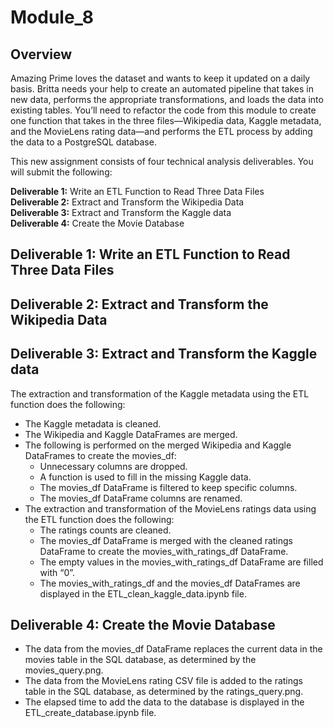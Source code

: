 # Module_8



## Overview
Amazing Prime loves the dataset and wants to keep it updated on a daily basis. Britta needs your help to create an automated pipeline that takes in new data, performs the appropriate transformations, and loads the data into existing tables. You’ll need to refactor the code from this module to create one function that takes in the three files—Wikipedia data, Kaggle metadata, and the MovieLens rating data—and performs the ETL process by adding the data to a PostgreSQL database.

This new assignment consists of four technical analysis deliverables. You will submit the following:

**Deliverable 1:** Write an ETL Function to Read Three Data Files<br>
**Deliverable 2:** Extract and Transform the Wikipedia Data<br>
**Deliverable 3:** Extract and Transform the Kaggle data<br>
**Deliverable 4:** Create the Movie Database<br>


## Deliverable 1: Write an ETL Function to Read Three Data Files
## Deliverable 2: Extract and Transform the Wikipedia Data
## Deliverable 3: Extract and Transform the Kaggle data
The extraction and transformation of the Kaggle metadata using the ETL function does the following:
  - The Kaggle metadata is cleaned. 
  - The Wikipedia and Kaggle DataFrames are merged.
  - The following is performed on the merged Wikipedia and Kaggle DataFrames to create the movies_df:
    - Unnecessary columns are dropped.
    - A function is used to fill in the missing Kaggle data.
    - The movies_df DataFrame is filtered to keep specific columns.
    - The movies_df DataFrame columns are renamed.
- The extraction and transformation of the MovieLens ratings data using the ETL function does the following:
  - The ratings counts are cleaned. 
  - The movies_df DataFrame is merged with the cleaned ratings DataFrame to create the movies_with_ratings_df DataFrame.
  - The empty values in the movies_with_ratings_df DataFrame are filled with “0”.
  - The movies_with_ratings_df and the movies_df DataFrames are displayed in the ETL_clean_kaggle_data.ipynb file.
## Deliverable 4: Create the Movie Database
- The data from the movies_df DataFrame replaces the current data in the movies table in the SQL database, as determined by the movies_query.png.
- The data from the MovieLens rating CSV file is added to the ratings table in the SQL database, as determined by the ratings_query.png. 
- The elapsed time to add the data to the database is displayed in the ETL_create_database.ipynb file.
